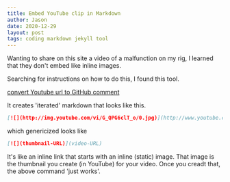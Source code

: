 ```yaml
---
title: Embed YouTube clip in Markdown
author: Jason
date: 2020-12-29
layout: post
tags: coding markdown jekyll tool
---
```


Wanting to share on this site a video of a malfunction on my rig, I learned that they don't embed like inline images.

Searching for instructions on how to do this, I found this tool.

[convert Youtube url to GitHub comment](http://embedyoutube.org)

It creates 'iterated' markdown that looks like this.

```markdown
[![](http://img.youtube.com/vi/G_QPG6clT_o/0.jpg)](http://www.youtube.com/watch?v=G_QPG6clT_o "LC100 relay")
```

which genericized looks like

```markdown
[![](thumbnail-URL)](video-URL)
```


It's like an inline link that starts with an inline (static) image.  That image is the thumbnail  you create (in YouTube) for your video.  Once you creadt that, the above command 'just works'.